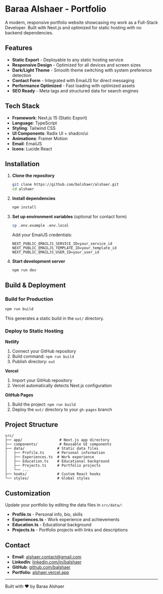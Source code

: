 # Baraa Alshaer - Portfolio

A modern, responsive portfolio website showcasing my work as a Full-Stack Developer. Built with Next.js and optimized for static hosting with no backend dependencies.

## Features

- **Static Export** - Deployable to any static hosting service
- **Responsive Design** - Optimized for all devices and screen sizes
- **Dark/Light Theme** - Smooth theme switching with system preference detection
- **Contact Form** - Integrated with EmailJS for direct messaging
- **Performance Optimized** - Fast loading with optimized assets
- **SEO Ready** - Meta tags and structured data for search engines

## Tech Stack

- **Framework**: Next.js 15 (Static Export)
- **Language**: TypeScript
- **Styling**: Tailwind CSS
- **UI Components**: Radix UI + shadcn/ui
- **Animations**: Framer Motion
- **Email**: EmailJS
- **Icons**: Lucide React

## Installation

1. **Clone the repository**
   ```bash
   git clone https://github.com/balshaer/alshaer.git
   cd alshaer
   ```

2. **Install dependencies**
   ```bash
   npm install
   ```

3. **Set up environment variables** (optional for contact form)
   ```bash
   cp .env.example .env.local
   ```
   Add your EmailJS credentials:
   ```env
   NEXT_PUBLIC_EMAILJS_SERVICE_ID=your_service_id
   NEXT_PUBLIC_EMAILJS_TEMPLATE_ID=your_template_id
   NEXT_PUBLIC_EMAILJS_USER_ID=your_user_id
   ```

4. **Start development server**
   ```bash
   npm run dev
   ```

## Build & Deployment

### Build for Production
```bash
npm run build
```
This generates a static build in the `out/` directory.

### Deploy to Static Hosting

**Netlify**
1. Connect your GitHub repository
2. Build command: `npm run build`
3. Publish directory: `out`

**Vercel**
1. Import your GitHub repository
2. Vercel automatically detects Next.js configuration

**GitHub Pages**
1. Build the project: `npm run build`
2. Deploy the `out/` directory to your `gh-pages` branch

## Project Structure

```
src/
├── app/                 # Next.js app directory
├── components/          # Reusable UI components
├── data/               # Static data files
│   ├── Profile.ts      # Personal information
│   ├── Experiences.ts  # Work experience
│   ├── Education.ts    # Educational background
│   ├── Projects.ts     # Portfolio projects
│   └── ...
├── hooks/              # Custom React hooks
└── styles/             # Global styles
```

## Customization

Update your portfolio by editing the data files in `src/data/`:

- **Profile.ts** - Personal info, bio, skills
- **Experiences.ts** - Work experience and achievements
- **Education.ts** - Educational background
- **Projects.ts** - Portfolio projects with links and descriptions

## Contact

- **Email**: alshaer.contact@gmail.com
- **LinkedIn**: [linkedin.com/in/balshaer](https://linkedin.com/in/balshaer)
- **GitHub**: [github.com/balshaer](https://github.com/balshaer)
- **Portfolio**: [alshaer.vercel.app](https://alshaer.vercel.app)

---

Built with ❤️ by Baraa Alshaer
